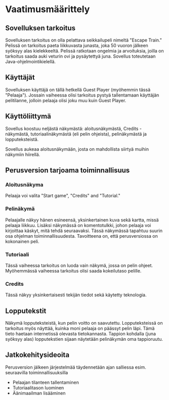 # Vaatimusmäärittely

## Sovelluksen tarkoitus

Sovelluksen tarkoitus on olla pelattava seikkailupeli nimeltä "Escape Train." Pelissä on tarkoitus paeta liikkuvasta junasta, joka 50 vuoron jälkeen syöksyy alas kielekkeeltä. Pelissä ratkotaan ongelmia ja arvoituksia, joilla on tarkoitus saada auki veturin ovi ja pysäytettyä juna. Sovellus toteutetaan Java-ohjelmointikielellä. 

## Käyttäjät

Sovelluksen käyttäjä on tällä hetkellä Guest Player (myöhemmin tässä "Pelaaja"). Jossain vaiheessa olisi tarkoitus pystyä tallentamaan käyttäjän pelitilanne, jolloin pelaaja olisi joku muu kuin Guest Player.

## Käyttöliittymä

Sovellus koostuu neljästä näkymästä: aloitusnäkymästä, Credits -näkymästä, tutoriaalinäkymästä (eli pelin ohjeista), pelinäkymästä ja lopputeksteistä. 

Sovellus aukeaa aloitusnäkymään, josta on mahdollista siirtyä muihin näkymiin hiirellä.

## Perusversion tarjoama toiminnallisuus

### Aloitusnäkyma

Pelaaja voi valita "Start game", "Credits" and "Tutorial." 

### Pelinäkymä

Pelaajalle näkyy hänen esineensä, yksinkertainen kuva sekä kartta, missä pelaaja liikkuu. Lisäksi näkymässä on komentotulkki, johon pelaaja voi kirjoittaa käskyt, mitä tehdä seuraavaksi. Tässä näkymässä tapahtuu suurin osa ohjelman toiminnallisuudesta. Tavoitteena on, että perusversiossa on kokonainen peli. 

### Tutoriaali

Tässä vaiheessa tarkoitus on luoda vain näkymä, jossa on pelin ohjeet. Myöhemmässä vaiheessa tarkoitus olisi saada kokeilutaso pelille.

### Credits

Tässä näkyy yksinkertaisesti tekijän tiedot sekä käytetty teknologia.

## Lopputekstit

Näkymä lopputeksteistä, kun pelin voitto on saavutettu. Lopputeksteissä on tarkoitus myös näyttää, kuinka moni pelaaja on päässyt pelin läpi. Tämä tieto haetaan internetissä olevasta tietokannasta. Tappion kohdalla (juna syöksyy alas) lopputekstien sijaan näytetään pelinäkymän oma tappioruutu.

## Jatkokehitysideoita

Perusversion jälkeen järjestelmää täydennetään ajan salliessa esim. seuraavilla toiminnallisuuksilla

- Pelaajan tilanteen tallentaminen
- Tutoriaalitason luominen
- Äänimaailman lisääminen
